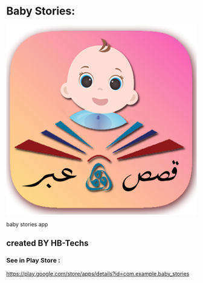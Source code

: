 
# Baby Stories: 
![alt text][logo]

[logo]: https://github.com/hamza0bendahmane/baby_stories/blob/master/app/src/main/res/drawable-mdpi/baby_stories_im.png "Logo App"
baby stories app


## created BY HB-Techs 



### See in Play Store :

https://play.google.com/store/apps/details?id=com.example.baby_stories
